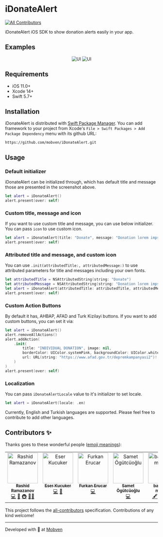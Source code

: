 # iDonateAlert
<!-- ALL-CONTRIBUTORS-BADGE:START - Do not remove or modify this section -->
[![All Contributors](https://img.shields.io/badge/all_contributors-5-orange.svg?style=flat-square)](#contributors-)
<!-- ALL-CONTRIBUTORS-BADGE:END -->

iDonateAlert iOS SDK to show donation alerts easily in your app.

## Examples
<p align="center">
  <img alt="UI" src="Docs/screenshot_dark.png">
  <img alt="UI" src="Docs/screenshot_light.png">
</p>


## Requirements
* iOS 11.0+
* Xcode 14+
* Swift 5.7+

## Installation
iDonateAlert is distributed with [Swift Package Manager](https://swift.org/package-manager/). You can add framework to your project from Xcode's `File > Swift Packages > Add Package Dependency` menu with its github URL:
```
https://github.com/mobven/iDonateAlert.git
```

## Usage
### Default initializer
iDonateAlert can be initialized through, which has default title and message those are presented in the screenshot above.
```swift
let alert = iDonateAlert()
alert.present(over: self)
```

### Custom title, message and icon
If you want to use custom title and message, you can use below initializer. You can pass `icon` to use custom icon.    
```swift 
let alert = iDonateAlert(title: "Donate", message: "Donation lorem impsum...")
alert.present(over: self)
```

### Attributed title and message, and custom icon
You can use `.init(attributedTitle:, attributedMessage:)` to use attributed parameters for title and messages including your own fonts. 
```swift    
let attributedTitle = NSAttributedString(string: "Donate")
let attributedMessage = NSAttributedString(string: "Donation lorem impsum...")
let alert = iDonateAlert(attributedTitle: attributedTitle, attributedMessage: attributedMessage)
alert.present(over: self)
```

### Custom Action Buttons
By default it has, AHBAP, AFAD and Turk Kizilayi buttons. If you want to add custom buttons, you can set it via:
```swift
let alert = iDonateAlert()
alert.removeAllActions()
alert.addAction(
    .init(
        title: "INDIVIDUAL DONATION", image: nil,
        borderColor: UIColor.systemPink, backgroundColor: UIColor.white,
        url: URL(string: "https://www.afad.gov.tr/depremkampanyasi2")!
    )
)
alert.present(over: self)
```

### Localization
You can pass `iDonateAlertLocale` value to it's initializer to set locale.
```swift
let alert = iDonateAlert(locale: .en)
```
Currently, English and Turkish languages are supported. Please feel free to contribute to add other languages.

## Contributors ✨

Thanks goes to these wonderful people ([emoji meanings](https://allcontributors.org/docs/en/emoji-key)):

<!-- ALL-CONTRIBUTORS-LIST:START - Do not remove or modify this section -->
<!-- prettier-ignore-start -->
<!-- markdownlint-disable -->
<table>
  <tbody>
    <tr>
      <td align="center" valign="top" width="14.28%"><a href="https://github.com/Rashidium"><img src="https://avatars.githubusercontent.com/u/11058743?v=4?s=100" width="100px;" alt="Rashid Ramazanov"/><br /><sub><b>Rashid Ramazanov</b></sub></a><br /><a href="https://github.com/mobven/iDonateAlert/commits?author=Rashidium" title="Code">💻</a> <a href="https://github.com/mobven/iDonateAlert/commits?author=Rashidium" title="Documentation">📖</a> <a href="#infra-Rashidium" title="Infrastructure (Hosting, Build-Tools, etc)">🚇</a> <a href="#mentoring-Rashidium" title="Mentoring">🧑‍🏫</a></td>
      <td align="center" valign="top" width="14.28%"><a href="https://github.com/NOTB4D"><img src="https://avatars.githubusercontent.com/u/75912206?v=4?s=100" width="100px;" alt="Eser Kucuker"/><br /><sub><b>Eser Kucuker</b></sub></a><br /><a href="https://github.com/mobven/iDonateAlert/commits?author=NOTB4D" title="Code">💻</a> <a href="https://github.com/mobven/iDonateAlert/commits?author=NOTB4D" title="Documentation">📖</a></td>
      <td align="center" valign="top" width="14.28%"><a href="https://github.com/Pessevmeyen"><img src="https://avatars.githubusercontent.com/u/97690923?v=4?s=100" width="100px;" alt="Furkan Erucar"/><br /><sub><b>Furkan Erucar</b></sub></a><br /><a href="https://github.com/mobven/iDonateAlert/commits?author=Pessevmeyen" title="Code">💻</a></td>
      <td align="center" valign="top" width="14.28%"><a href="https://github.com/samet-ogutcuoglu"><img src="https://avatars.githubusercontent.com/u/108695720?v=4?s=100" width="100px;" alt="Samet Ögütcüoğlu"/><br /><sub><b>Samet Ögütcüoğlu</b></sub></a><br /><a href="https://github.com/mobven/iDonateAlert/commits?author=samet-ogutcuoglu" title="Code">💻</a></td>
      <td align="center" valign="top" width="14.28%"><a href="https://github.com/bariscan-mobven"><img src="https://avatars.githubusercontent.com/u/125072849?v=4?s=100" width="100px;" alt="bariscan-mobven"/><br /><sub><b>bariscan-mobven</b></sub></a><br /><a href="#content-bariscan-mobven" title="Content">🖋</a> <a href="#eventOrganizing-bariscan-mobven" title="Event Organizing">📋</a> <a href="#ideas-bariscan-mobven" title="Ideas, Planning, & Feedback">🤔</a> <a href="#translation-bariscan-mobven" title="Translation">🌍</a></td>
    </tr>
  </tbody>
</table>

<!-- markdownlint-restore -->
<!-- prettier-ignore-end -->

<!-- ALL-CONTRIBUTORS-LIST:END -->

This project follows the [all-contributors](https://github.com/all-contributors/all-contributors) specification. Contributions of any kind welcome!

---
Developed with 🖤 at [Mobven](https://mobven.com/)

